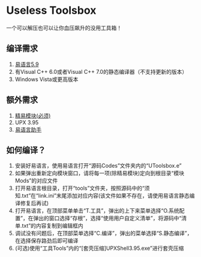 # Useless Toolsbox

一个可以解压也可以让你血压飙升的没用工具箱！

## 编译需求

1. [易语言5.9](http://eyuyan.com)
2. 有Visual C++ 6.0或者Visual C++ 7.0的静态编译器（不支持更新的版本）
3. Windows Vista或更高版本

## 额外需求

1. [精易模块(必须)](http://ec.125.la)
2. UPX 3.95
3. [易语言助手](https://e.125.la/)

## 如何编译？

1. 安装好易语言，使用易语言打开“源码Codes”文件夹内的“UToolsbox.e”
2. 如果弹出重新定向模块窗口，请将每一项(除精易模块)定向到根目录“模块Mods”的对应文件
3. 打开易语言根目录，打开“tools”文件夹，按照源码中的“须知.txt”在“link.ini”末尾添加对应内容(该文件如果不存在，请使用易语言静态编译修复后再试)
4. 打开易语言，在顶部菜单单击“T.工具”，弹出的上下来菜单选择“O.系统配置”，在弹出的窗口选择“存根”，选择“使用用户自定义清单”，将源码中“清单.txt”的内容复制到编辑框内
5. 调试没有问题后，在顶部菜单选择“C.编译”，弹出的菜单选择“S.静态编译”，在选择保存路劲后即可编译
6. (可选)使用“工具Tools”内的“[套壳压缩]UPXShell3.95.exe”进行套壳压缩